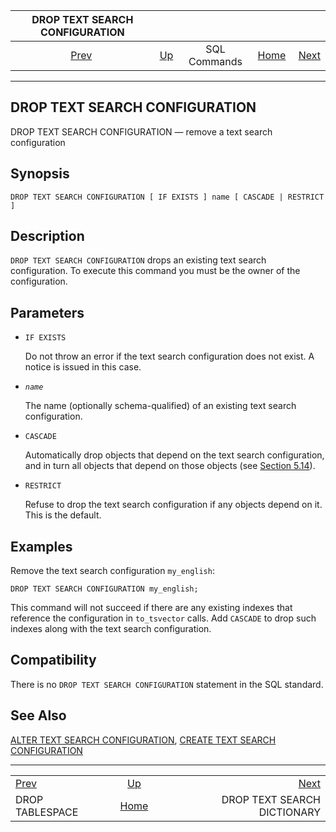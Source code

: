 <!--?xml version="1.0" encoding="UTF-8" standalone="no"?-->

|           DROP TEXT SEARCH CONFIGURATION           |                                        |              |                                                       |                                                                  |
| :------------------------------------------------: | :------------------------------------- | :----------: | ----------------------------------------------------: | ---------------------------------------------------------------: |
| [Prev](sql-droptablespace.html "DROP TABLESPACE")  | [Up](sql-commands.html "SQL Commands") | SQL Commands | [Home](index.html "PostgreSQL 17devel Documentation") |  [Next](sql-droptsdictionary.html "DROP TEXT SEARCH DICTIONARY") |

***

## DROP TEXT SEARCH CONFIGURATION

DROP TEXT SEARCH CONFIGURATION — remove a text search configuration

## Synopsis

    DROP TEXT SEARCH CONFIGURATION [ IF EXISTS ] name [ CASCADE | RESTRICT ]

## Description

`DROP TEXT SEARCH CONFIGURATION` drops an existing text search configuration. To execute this command you must be the owner of the configuration.

## Parameters

* `IF EXISTS`

    Do not throw an error if the text search configuration does not exist. A notice is issued in this case.

* *`name`*

    The name (optionally schema-qualified) of an existing text search configuration.

* `CASCADE`

    Automatically drop objects that depend on the text search configuration, and in turn all objects that depend on those objects (see [Section 5.14](ddl-depend.html "5.14. Dependency Tracking")).

* `RESTRICT`

    Refuse to drop the text search configuration if any objects depend on it. This is the default.

## Examples

Remove the text search configuration `my_english`:

    DROP TEXT SEARCH CONFIGURATION my_english;

This command will not succeed if there are any existing indexes that reference the configuration in `to_tsvector` calls. Add `CASCADE` to drop such indexes along with the text search configuration.

## Compatibility

There is no `DROP TEXT SEARCH CONFIGURATION` statement in the SQL standard.

## See Also

[ALTER TEXT SEARCH CONFIGURATION](sql-altertsconfig.html "ALTER TEXT SEARCH CONFIGURATION"), [CREATE TEXT SEARCH CONFIGURATION](sql-createtsconfig.html "CREATE TEXT SEARCH CONFIGURATION")

***

|                                                    |                                                       |                                                                  |
| :------------------------------------------------- | :---------------------------------------------------: | ---------------------------------------------------------------: |
| [Prev](sql-droptablespace.html "DROP TABLESPACE")  |         [Up](sql-commands.html "SQL Commands")        |  [Next](sql-droptsdictionary.html "DROP TEXT SEARCH DICTIONARY") |
| DROP TABLESPACE                                    | [Home](index.html "PostgreSQL 17devel Documentation") |                                      DROP TEXT SEARCH DICTIONARY |
